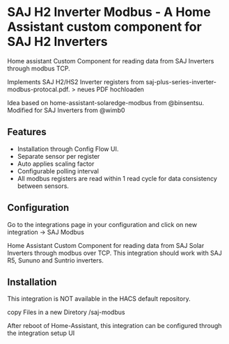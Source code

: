 # SAJ H2 Inverter Modbus - A Home Assistant custom component for SAJ H2 Inverters
Home assistant Custom Component for reading data from SAJ Inverters through modbus TCP.

Implements SAJ H2/HS2 Inverter registers from saj-plus-series-inverter-modbus-protocal.pdf. > neues PDF hochloaden

Idea based on home-assistant-solaredge-modbus from @binsentsu. Modified for SAJ Inverters from @wimb0

## Features

* Installation through Config Flow UI.
* Separate sensor per register
* Auto applies scaling factor
* Configurable polling interval
* All modbus registers are read within 1 read cycle for data consistency between sensors.

## Configuration
Go to the integrations page in your configuration and click on new integration -> SAJ Modbus

Home Assistant Custom Component for reading data from SAJ Solar Inverters through modbus over TCP. This integration should work with SAJ R5, Sununo and Suntrio inverters.

## Installation

This integration is NOT available in the HACS default repository.

copy Files in a new Diretory /saj-modbus

After reboot of Home-Assistant, this integration can be configured through the integration setup UI
